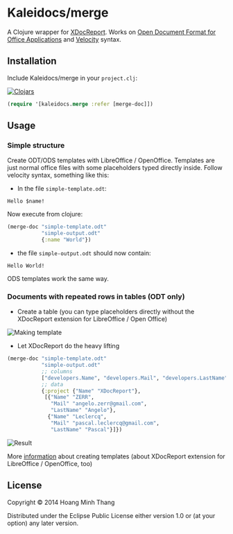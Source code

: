 # Kaleidocs/merge

A Clojure wrapper for [XDocReport][1].
Works on [Open Document Format for Office Applications][2] and [Velocity][3] syntax.

[1]: http://code.google.com/p/xdocreport/
[2]: http://www.documentfoundation.org/
[3]: http://velocity.apache.org/

## Installation

Include Kaleidocs/merge in your `project.clj`:

[![Clojars](https://clojars.org/kaleidocs/merge/latest-version.svg)](https://clojars.org/kaleidocs/merge)

```clojure
(require '[kaleidocs.merge :refer [merge-doc]])
```

## Usage
### Simple structure

Create ODT/ODS templates with LibreOffice / OpenOffice.
Templates are just normal office files with some placeholders typed
directly inside.
Follow velocity syntax, something like this:

- In the file `simple-template.odt`:

```
Hello $name!
```

Now execute from clojure:

```clojure
(merge-doc "simple-template.odt"
           "simple-output.odt"
           {:name "World"})
```

- the file `simple-output.odt` should now contain:

```
Hello World!
```

ODS templates work the same way.

### Documents with repeated rows in tables (ODT only)

- Create a table (you can type placeholders directly without the XDocReport extension for LibreOffice / Open Office)

![Making template](http://wiki.xdocreport.googlecode.com/git/screenshots/ODTQuickStart_MacroInsertListFieldInPargraph3.png)

- Let XDocReport do the heavy lifting

```clojure
(merge-doc "simple-template.odt"
           "simple-output.odt"
           ;; columns
           ["developers.Name", "developers.Mail", "developers.LastName"]
           ;; data
           {:project {"Name" "XDocReport"},
            [{"Name" "ZERR",
              "Mail" "angelo.zerr@gmail.com",
              "LastName" "Angelo"},
             {"Name" "Leclercq",
              "Mail" "pascal.leclercq@gmail.com",
              "LastName" "Pascal"}]})
```
![Result](http://wiki.xdocreport.googlecode.com/git/screenshots/ODTReportingQuickStart_MacroOverview2.png)

More [information][1] about creating templates
(about XDocReport extension for LibreOffice / OpenOffice, too)

[1]: http://code.google.com/p/xdocreport/wiki/ODTReportingQuickStart

## License

Copyright © 2014 Hoang Minh Thang

Distributed under the Eclipse Public License either version 1.0 or (at
your option) any later version.
